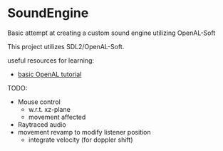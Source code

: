 # SoundEngine
 Basic attempt at creating a custom sound engine utilizing OpenAL-Soft
 
 This project utilizes SDL2/OpenAL-Soft. 

useful resources for learning:
- [basic OpenAL tutorial](youtube.com/watch?v=tmVRpNFP9ys)

TODO:
- Mouse control
	- w.r.t. xz-plane
	- movement affected
- Raytraced audio
- movement revamp to modify listener position
	- integrate velocity (for doppler shift)